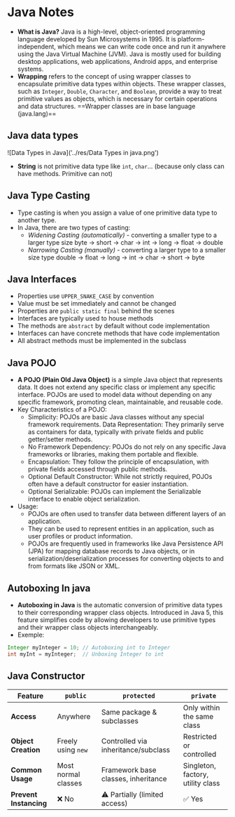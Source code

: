 # Java Notes

- **What is Java?** Java is a high-level, object-oriented programming language developed by Sun Microsystems in 1995. It is platform-independent, which means we can write code once and run it anywhere using the Java Virtual Machine (JVM). Java is mostly used for building desktop applications, web applications, Android apps, and enterprise systems.
- **Wrapping** refers to the concept of using wrapper classes to encapsulate primitive data types within objects. These wrapper classes, such as `Integer`, `Double`, `Character`, and `Boolean`, provide a way to treat primitive values as objects, which is necessary for certain operations and data structures. ==Wrapper classes are in base language (java.lang)==

## Java data types

![Data Types in Java]('../res/Data Types in java.png')

- **String** is not primitive data type like `int`, `char`... (because only class can have methods. Primitive can not)

## Java Type Casting

- Type casting is when you assign a value of one primitive data type to another type.
- In Java, there are two types of casting:
  - _Widening Casting (automatically)_ - converting a smaller type to a larger type size
    byte -> short -> char -> int -> long -> float -> double
  - _Narrowing Casting (manually)_ - converting a larger type to a smaller size type
    double -> float -> long -> int -> char -> short -> byte

## Java Interfaces

- Properties use `UPPER_SNAKE_CASE` by convention
- Value must be set immediately and cannot be changed
- Properties are `public static final` behind the scenes
- Interfaces are typically used to house methods
- The methods are `abstract` by default without code implementation
- Interfaces can have concrete methods that have code implementation
- All abstract methods must be implemented in the subclass

## Java POJO

- **A POJO (Plain Old Java Object)** is a simple Java object that represents data. It does not extend any specific class or implement any specific interface. POJOs are used to model data without depending on any specific framework, promoting clean, maintainable, and reusable code.
- Key Characteristics of a POJO:
  - Simplicity:
    POJOs are basic Java classes without any special framework requirements.
    Data Representation:
    They primarily serve as containers for data, typically with private fields and public getter/setter methods.
  - No Framework Dependency:
    POJOs do not rely on any specific Java frameworks or libraries, making them portable and flexible.
  - Encapsulation:
    They follow the principle of encapsulation, with private fields accessed through public methods.
  - Optional Default Constructor:
    While not strictly required, POJOs often have a default constructor for easier instantiation.
  - Optional Serializable:
    POJOs can implement the Serializable interface to enable object serialization.
- Usage:
  - POJOs are often used to transfer data between different layers of an application.
  - They can be used to represent entities in an application, such as user profiles or product information.
  - POJOs are frequently used in frameworks like Java Persistence API (JPA) for mapping database records to Java objects, or in serialization/deserialization processes for converting objects to and from formats like JSON or XML.

## Autoboxing In java

- **Autoboxing in Java** is the automatic conversion of primitive data types to their corresponding wrapper class objects. Introduced in Java 5, this feature simplifies code by allowing developers to use primitive types and their wrapper class objects interchangeably.
- Exemple:

```java
Integer myInteger = 10; // Autoboxing int to Integer
int myInt = myInteger;  // Unboxing Integer to int
```

## Java Constructor

| Feature                | `public`            | `protected`                         | `private`                         |
| ---------------------- | ------------------- | ----------------------------------- | --------------------------------- |
| **Access**             | Anywhere            | Same package & subclasses           | Only within the same class        |
| **Object Creation**    | Freely using `new`  | Controlled via inheritance/subclass | Restricted or controlled          |
| **Common Usage**       | Most normal classes | Framework base classes, inheritance | Singleton, factory, utility class |
| **Prevent Instancing** | ❌ No               | ⚠️ Partially (limited access)       | ✅ Yes                            |
